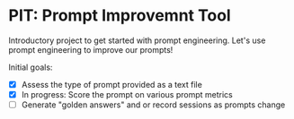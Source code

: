 # PIT: Prompt Improvemnt Tool

Introductory project to get started with prompt engineering. 
Let's use prompt engineering to improve our prompts!

Initial goals:
- [x] Assess the type of prompt provided as a text file
- [x] In progress: Score the prompt on various prompt metrics
- [ ] Generate "golden answers" and or record sessions as prompts change

